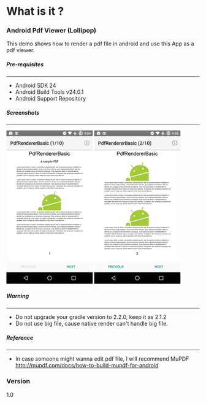 # What is it ? 

### Android Pdf Viewer (Lollipop) 
This demo shows how to render a pdf file in android and use this App as a pdf viewer. 

##### Pre-requisites
--------------

- Android SDK 24
- Android Build Tools v24.0.1
- Android Support Repository

##### Screenshots
-------------

<img src="Android_365_PDFReader/img/screenshot_1.png" height="400" alt="Screenshot 1"/>
<img src="Android_365_PDFReader/img/screenshot_2.png" height="400" alt="Screenshot 2"/>  


##### Warning 
--------------

- Do not upgrade your gradle version to 2.2.0, keep it as 2.1.2 
- Do not use big file, cause native render can't handle big file.


##### Reference 
--------------

- In case someone might wanna edit pdf file, I will recommend MuPDF
http://mupdf.com/docs/how-to-build-mupdf-for-android




### Version
1.0 

